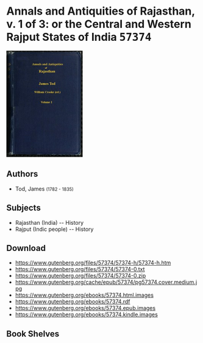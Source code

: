 # Annals and Antiquities of Rajasthan, v. 1 of 3: or the Central and Western Rajput States of India <kbd>57374</kbd>

![](./cover.medium.jpg "")

## Authors


 - Tod, James <small>(1782 - 1835)</small>

## Subjects


 - Rajasthan (India) -- History
 - Rajput (Indic people) -- History

## Download


 - https://www.gutenberg.org/files/57374/57374-h/57374-h.htm
 - https://www.gutenberg.org/files/57374/57374-0.txt
 - https://www.gutenberg.org/files/57374/57374-0.zip
 - https://www.gutenberg.org/cache/epub/57374/pg57374.cover.medium.jpg
 - https://www.gutenberg.org/ebooks/57374.html.images
 - https://www.gutenberg.org/ebooks/57374.rdf
 - https://www.gutenberg.org/ebooks/57374.epub.images
 - https://www.gutenberg.org/ebooks/57374.kindle.images

## Book Shelves


